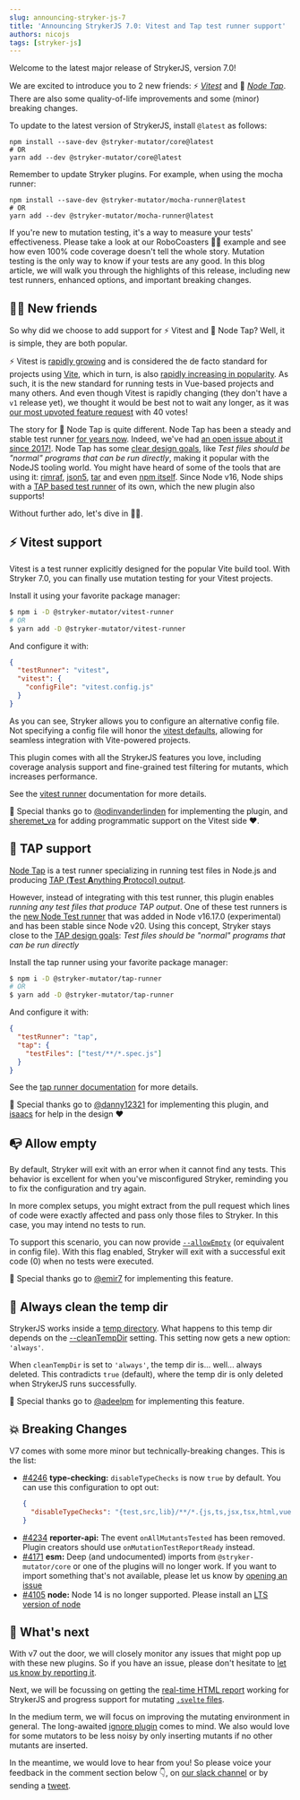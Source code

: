 ```yaml
---
slug: announcing-stryker-js-7
title: 'Announcing StrykerJS 7.0: Vitest and Tap test runner support'
authors: nicojs
tags: [stryker-js]
---
```


Welcome to the latest major release of StrykerJS, version 7.0!

We are excited to introduce you to 2 new friends: ⚡ _[Vitest](https://vitest.dev/)_ and 📼 [_Node Tap_](https://node-tap.org/). There are also some quality-of-life improvements and some (minor) breaking changes.

<!-- truncate -->

To update to the latest version of StrykerJS, install `@latest` as follows:

```shell
npm install --save-dev @stryker-mutator/core@latest
# OR
yarn add --dev @stryker-mutator/core@latest
```

Remember to update Stryker plugins. For example, when using the mocha runner:

```shell
npm install --save-dev @stryker-mutator/mocha-runner@latest
# OR
yarn add --dev @stryker-mutator/mocha-runner@latest
```

If you're new to mutation testing, it's a way to measure your tests' effectiveness. Please take a look at our RoboCoasters 🤖🎢 example and see how even 100% code coverage doesn't tell the whole story. Mutation testing is the only way to know if your tests are any good.
In this blog article, we will walk you through the highlights of this release, including new test runners, enhanced options, and important breaking changes.

## 👩‍👦 New friends

So why did we choose to add support for ⚡ Vitest and 📼 Node Tap? Well, it is simple, they are both popular.

⚡ Vitest is [rapidly growing](https://npm-stat.com/charts.html?package=vitest&from=2022-01-01) and is considered the de facto standard for projects using [Vite](https://vitejs.dev/), which in turn, is also [rapidly increasing in popularity](https://npm-stat.com/charts.html?package=vite&from=2021-01-01). As such, it is the new standard for running tests in Vue-based projects and many others. And even though Vitest is rapidly changing (they don't have a `v1` release yet), we thought it would be best not to wait any longer, as it was [our most upvoted feature request](https://github.com/stryker-mutator/stryker-js/issues/3465) with 40 votes!

The story for 📼 Node Tap is quite different. Node Tap has been a steady and stable test runner [for years now](https://npm-stat.com/charts.html?package=tap&from=2020-01-01). Indeed, we've had [an open issue about it since 2017!](https://github.com/stryker-mutator/stryker-js/issues/325). Node Tap has some [clear design goals](https://node-tap.org/#why-tap), like _Test files should be "normal" programs that can be run directly_, making it popular with the NodeJS tooling world. You might have heard of some of the tools that are using it: [rimraf](https://github.com/isaacs/rimraf), [json5](https://www.npmjs.com/package/json5), [tar](https://www.npmjs.com/package/tar) and even [npm itself](https://github.com/npm/cli). Since Node v16, Node ships with a [TAP based test runner](https://nodejs.org/api/test.html) of its own, which the new plugin also supports!

Without further ado, let's dive in 🏊‍♂️.

## ⚡ Vitest support

Vitest is a test runner explicitly designed for the popular Vite build tool. With Stryker 7.0, you can finally use mutation testing for your Vitest projects.

Install it using your favorite package manager:

```bash
$ npm i -D @stryker-mutator/vitest-runner
# OR
$ yarn add -D @stryker-mutator/vitest-runner
```

And configure it with:

```json
{
  "testRunner": "vitest",
  "vitest": {
    "configFile": "vitest.config.js"
  }
}
```

As you can see, Stryker allows you to configure an alternative config file. Not specifying a config file will honor the [vitest defaults](https://vitest.dev/config/), allowing for seamless integration with Vite-powered projects.

This plugin comes with all the StrykerJS features you love, including coverage analysis support and fine-grained test filtering for mutants, which increases performance.

See the [vitest runner](/docs/stryker-js/vitest-runner) documentation for more details.

💐 Special thanks go to [@odinvanderlinden](https://github.com/odinvanderlinden) for implementing the plugin, and [sheremet_va](https://twitter.com/sheremet_va) for adding programmatic support on the Vitest side ❤.

## 📼 TAP support

[Node Tap](https://node-tap.org) is a test runner specializing in running test files in Node.js and producing [TAP (**T**est **A**nything **P**rotocol) output](https://en.wikipedia.org/wiki/Test_Anything_Protocol).

However, instead of integrating with this test runner, this plugin enables _running any test files that produce TAP output_. One of these test runners is the [new Node Test runner](https://nodejs.org/api/test.html) that was added in Node v16.17.0 (experimental) and has been stable since Node v20. Using this concept, Stryker stays close to the [TAP design goals](https://node-tap.org/#why-tap): _Test files should be "normal" programs that can be run directly_

Install the tap runner using your favorite package manager:

```bash
$ npm i -D @stryker-mutator/tap-runner
# OR
$ yarn add -D @stryker-mutator/tap-runner
```

And configure it with:

```json
{
  "testRunner": "tap",
  "tap": {
    "testFiles": ["test/**/*.spec.js"]
  }
}
```

See the [tap runner documentation](/docs/stryker-js/tap-runner) for more details.

💐 Special thanks go to [@danny12321](https://github.com/danny12321) for implementing this plugin, and [isaacs](https://github.com/isaacs) for help in the design ❤

## 📭 Allow empty

By default, Stryker will exit with an error when it cannot find any tests. This behavior is excellent for when you've misconfigured Stryker, reminding you to fix the configuration and try again.

In more complex setups, you might extract from the pull request which lines of code were exactly affected and pass only those files to Stryker. In this case, you may intend no tests to run.

To support this scenario, you can now provide [`--allowEmpty`](/docs/stryker-js/configuration/#allowempty-boolean) (or equivalent in config file). With this flag enabled, Stryker will exit with a successful exit code (0) when no tests were executed.

💐 Special thanks go to [@emir7](https://github.com/emir7) for implementing this feature.

## 🧹 Always clean the temp dir

StrykerJS works inside a [temp directory](/docs/stryker-js/configuration/#tempdirname-string). What happens to this temp dir depends on the [--cleanTempDir](/docs/stryker-js/configuration/#cleantempdir-boolean--always) setting. This setting now gets a new option: `'always'`.

When `cleanTempDir` is set to `'always'`, the temp dir is... well... always deleted. This contradicts `true` (default), where the temp dir is only deleted when StrykerJS runs successfully.

💐 Special thanks go to [@adeelpm](https://github.com/adeelpm) for implementing this feature.

## 💥 Breaking Changes

V7 comes with some more minor but technically-breaking changes. This is the list:

- [#4246](https://github.com/stryker-mutator/stryker-js/issues/4246) **type-checking:** `disableTypeChecks` is now `true` by default. You can use this configuration to opt out:
  ```json
  {
    "disableTypeChecks": "{test,src,lib}/**/*.{js,ts,jsx,tsx,html,vue,cts,mts}"
  }
  ```
- [#4234](https://github.com/stryker-mutator/stryker-js/issues/4234) **reporter-api:** The event `onAllMutantsTested` has been removed. Plugin creators should use `onMutationTestReportReady` instead.
- [#4171](https://github.com/stryker-mutator/stryker-js/issues/4171) **esm:** Deep (and undocumented) imports from `@stryker-mutator/core` or one of the plugins will no longer work. If you want to import something that's not available, please let us know by [opening an issue](https://github.com/stryker-mutator/stryker-js/issues/new/choose)
- [#4105](https://github.com/stryker-mutator/stryker-js/issues/4105) **node:** Node 14 is no longer supported. Please install an [LTS version of node](https://nodejs.org)

## 🔮 What's next

With v7 out the door, we will closely monitor any issues that might pop up with these new plugins. So if you have an issue, please don't hesitate to [let us know by reporting it](https://github.com/stryker-mutator/stryker-js/issues/new?assignees=&labels=%F0%9F%90%9B+Bug&projects=&template=bug_report.md&title=).

Next, we will be focussing on getting the [real-time HTML report](/blog/announcing-realtime-reporting-for-stryker) working for StrykerJS and progress support for mutating [`.svelte` files](https://github.com/stryker-mutator/stryker-js/pull/3929).

In the medium term, we will focus on improving the mutating environment in general. The long-awaited [ignore plugin](https://github.com/stryker-mutator/stryker-js/issues/3229) comes to mind. We also would love for some mutators to be less noisy by only inserting mutants if no other mutants are inserted.

In the meantime, we would love to hear from you! So please voice your feedback in the comment section below 👇, on [our slack channel](https://join.slack.com/t/stryker-mutator/shared_invite/enQtOTUyMTYyNTg1NDQ0LTU4ODNmZDlmN2I3MmEyMTVhYjZlYmJkOThlNTY3NTM1M2QxYmM5YTM3ODQxYmJjY2YyYzllM2RkMmM1NjNjZjM) or by sending a [tweet](https://twitter.com/stryker_mutator/).
